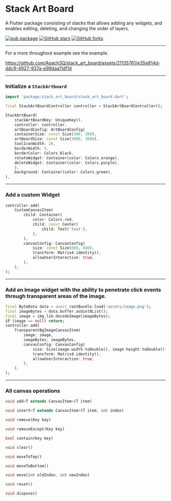 # Stack Art Board

A Flutter package consisting of stacks that allows adding any widgets, and enables editing, deleting, and changing the order of layers.

[![pub package](https://img.shields.io/pub/v/stack_art_board?logo=dart&label=stable&style=flat-square)](https://pub.dev/packages/stack_art_board)
[![GitHub stars](https://img.shields.io/github/stars/Apach3Q/stack_art_board?logo=github&style=flat-square)](https://github.com/Apach3Q/stack_art_board/stargazers)
[![GitHub forks](https://img.shields.io/github/forks/Apach3Q/stack_art_board?logo=github&style=flat-square)](https://github.com/Apach3Q/stack_art_board/network/members)

---
For a more throughout example see the example.


https://github.com/Apach3Q/stack_art_board/assets/21135761/e35e814d-ddc9-4927-937a-e99daa11df1d



---
### Initialize a `StackArtboard`

```dart
import 'package:stack_art_board/stack_art_board.dart';

final StackArtBoardController controller = StackArtBoardController();

StackArtBoard(
    stackArtBoardKey: UniqueKey(),
    controller: controller,
    artBoardConfig: ArtBoardConfig(
    containerSize: const Size(300, 300),
    artBoardSize: const Size(3000, 3000),
    toolIconWidth: 20,
    borderWidth: 5,
    borderColor: Colors.black,
    rotateWidget: Container(color: Colors.orange),
    deleteWidget: Container(color: Colors.purple),
    ),
    background: Container(color: Colors.green),
),
```
---

### Add a custom Widget


```dart
controller.add(
    CustomCanvasItem(
        child: Container(
            color: Colors.red,
            child: const Center(
                child: Text('text'),
            ),
        ),
        canvasConfig: CanvasConfig(
            size: const Size(600, 600),
            transform: Matrix4.identity(),
            allowUserInteraction: true,
        ),
    ),
);
```
---
### Add an Image widget with the ability to penetrate click events through transparent areas of the image.

```dart
final ByteData data = await rootBundle.load('assets/image.png');
final imageBytes = data.buffer.asUint8List();
final image = img_lib.decodeImage(imageBytes);
if (image == null) return;
controller.add(
    TransparentBgImageCanvasItem(
        image: image,
        imageBytes: imageBytes,
        canvasConfig: CanvasConfig(
            size: Size(image.width.toDouble(), image.height.toDouble()),
            transform: Matrix4.identity(),
            allowUserInteraction: true,
        ),
    ),
);
```
---

### All canvas operations


```dart
void add<T extends CanvasItem>(T item)
```

```dart
void insert<T extends CanvasItem>(T item, int index)
```
```dart
void remove(Key key)
```
```dart
void removeExcept(Key key)
```
```dart
bool contain(Key key)
```
```dart
void clear()
```
```dart
void moveToTop()
```
```dart
void moveToBottom()
```
```dart
void move(int oldIndex, int newIndex)
```
```dart
void reset()
```
```dart
void dispose()
```


